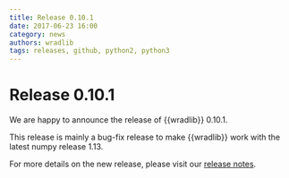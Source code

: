 ```yaml
---
title: Release 0.10.1
date: 2017-06-23 16:00
category: news
authors: wradlib
tags: releases, github, python2, python3
---
```


# Release 0.10.1

We are happy to announce the release of  {{wradlib}}  0.10.1.

This release is mainly a bug-fix release to make  {{wradlib}}  work with the latest numpy release 1.13. 

For more details on the new release, please visit our [release notes](http://wradlib.org/wradlib-docs/0.10.1/release_notes.html).
